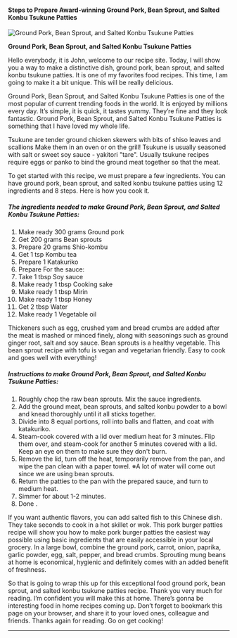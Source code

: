             

#### Steps to Prepare Award-winning Ground Pork, Bean Sprout, and Salted Konbu Tsukune Patties

![Ground Pork, Bean Sprout, and Salted Konbu Tsukune Patties](https://img-global.cpcdn.com/recipes/4822039916445696/751x532cq70/ground-pork-bean-sprout-and-salted-konbu-tsukune-patties-recipe-main-photo.jpg)

**Ground Pork, Bean Sprout, and Salted Konbu Tsukune Patties**

Hello everybody, it is John, welcome to our recipe site. Today, I will show you a way to make a distinctive dish, ground pork, bean sprout, and salted konbu tsukune patties. It is one of my favorites food recipes. This time, I am going to make it a bit unique. This will be really delicious.

Ground Pork, Bean Sprout, and Salted Konbu Tsukune Patties is one of the most popular of current trending foods in the world. It is enjoyed by millions every day. It’s simple, it is quick, it tastes yummy. They’re fine and they look fantastic. Ground Pork, Bean Sprout, and Salted Konbu Tsukune Patties is something that I have loved my whole life.

Tsukune are tender ground chicken skewers with bits of shiso leaves and scallions Make them in an oven or on the grill! Tsukune is usually seasoned with salt or sweet soy sauce - yakitori "tare". Usually tsukune recipes require eggs or panko to bind the ground meat together so that the meat.

To get started with this recipe, we must prepare a few ingredients. You can have ground pork, bean sprout, and salted konbu tsukune patties using 12 ingredients and 8 steps. Here is how you cook it.

##### The ingredients needed to make Ground Pork, Bean Sprout, and Salted Konbu Tsukune Patties:

1.  Make ready 300 grams Ground pork
2.  Get 200 grams Bean sprouts
3.  Prepare 20 grams Shio-kombu
4.  Get 1 tsp Kombu tea
5.  Prepare 1 Katakuriko
6.  Prepare For the sauce:
7.  Take 1 tbsp Soy sauce
8.  Make ready 1 tbsp Cooking sake
9.  Make ready 1 tbsp Mirin
10.  Make ready 1 tbsp Honey
11.  Get 2 tbsp Water
12.  Make ready 1 Vegetable oil

Thickeners such as egg, crushed yam and bread crumbs are added after the meat is mashed or minced finely, along with seasonings such as ground ginger root, salt and soy sauce. Bean sprouts is a healthy vegetable. This bean sprout recipe with tofu is vegan and vegetarian friendly. Easy to cook and goes well with everything!

##### Instructions to make Ground Pork, Bean Sprout, and Salted Konbu Tsukune Patties:

1.  Roughly chop the raw bean sprouts. Mix the sauce ingredients.
2.  Add the ground meat, bean sprouts, and salted konbu powder to a bowl and knead thoroughly until it all sticks together.
3.  Divide into 8 equal portions, roll into balls and flatten, and coat with katakuriko.
4.  Steam-cook covered with a lid over medium heat for 3 minutes. Flip them over, and steam-cook for another 5 minutes covered with a lid. Keep an eye on them to make sure they don't burn.
5.  Remove the lid, turn off the heat, temporarily remove from the pan, and wipe the pan clean with a paper towel. ※A lot of water will come out since we are using bean sprouts.
6.  Return the patties to the pan with the prepared sauce, and turn to medium heat.
7.  Simmer for about 1-2 minutes.
8.  Done .

If you want authentic flavors, you can add salted fish to this Chinese dish. They take seconds to cook in a hot skillet or wok. This pork burger patties recipe will show you how to make pork burger patties the easiest way possible using basic ingredients that are easily accessible in your local grocery. In a large bowl, combine the ground pork, carrot, onion, paprika, garlic powder, egg, salt, pepper, and bread crumbs. Sprouting mung beans at home is economical, hygienic and definitely comes with an added benefit of freshness.

So that is going to wrap this up for this exceptional food ground pork, bean sprout, and salted konbu tsukune patties recipe. Thank you very much for reading. I’m confident you will make this at home. There’s gonna be interesting food in home recipes coming up. Don’t forget to bookmark this page on your browser, and share it to your loved ones, colleague and friends. Thanks again for reading. Go on get cooking!

* * *
